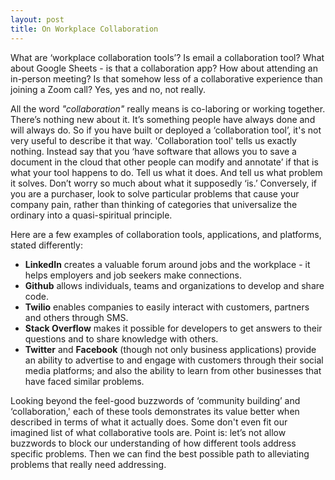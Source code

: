 ```yaml
---
layout: post
title: On Workplace Collaboration 
---
```


What are ‘workplace collaboration tools’? Is email a collaboration tool? What about Google Sheets - is that a collaboration app? How about attending an in-person meeting? Is that somehow less of a collaborative experience than joining a Zoom call?  Yes, yes and no, not really.  

All the word *"collaboration"* really means is co-laboring or working together. There’s nothing new about it. It’s something people have always done and will always do.  So if you have built or deployed a ‘collaboration tool’, it's not very useful to describe it that way. 'Collaboration tool' tells us exactly nothing.  Instead say that you ‘have software that allows you to save a document in the cloud that other people can modify and annotate’ if that is what your tool happens to do.  Tell us what it does. And tell us what problem it solves.  Don’t worry so much about what it supposedly ‘is.’ Conversely, if you are a purchaser, look to solve particular problems that cause your company pain, rather than thinking of categories that universalize the ordinary into a quasi-spiritual principle.

Here are a few examples of collaboration tools, applications, and platforms, stated differently:

- **LinkedIn** creates a valuable forum around jobs and the workplace - it helps employers and job seekers make connections.
- **Github** allows individuals, teams and organizations to develop and share code. 
- **Twilio** enables companies to easily interact with customers, partners and others through SMS.
- **Stack Overflow** makes it possible for developers to get answers to their questions and to share knowledge with others.
- **Twitter** and **Facebook** (though not only business applications) provide an ability to advertise to and engage with customers through their social media platforms; and also the ability to learn from other businesses that have faced similar problems.

Looking beyond the feel-good buzzwords of ‘community building’ and ‘collaboration,' each of these tools demonstrates its value better when described in terms of what it actually does. Some don't even fit our imagined list of what collaborative tools are. Point is: let’s not allow buzzwords to block our understanding of how different tools address specific problems.  Then we can find the best possible path to alleviating problems that really need addressing.
